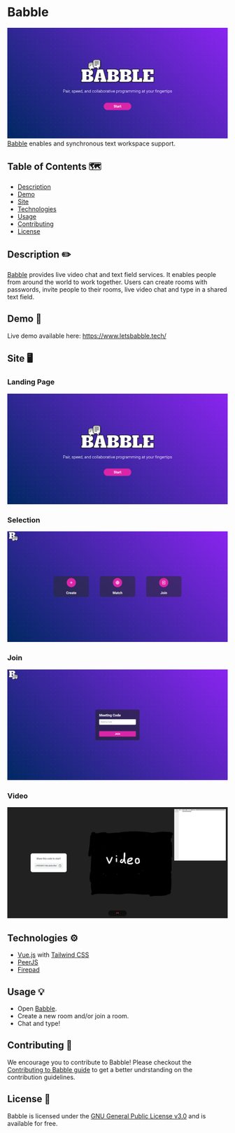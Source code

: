 # Babble
![image of babble landing page](images/Landing.png) <br />
[Babble](https://www.letsbabble.tech/) enables  and synchronous text workspace support.

## Table of Contents 🗺️
* [Description](#description)
* [Demo](#demo)
* [Site](#site)
* [Technologies](#technologies)
* [Usage](#usage)
* [Contributing](#contributing)
* [License](#license)

## Description ✏️
[Babble](https://www.letsbabble.tech/) provides live video chat and text field services. It enables people from around the world to work together. Users can create rooms with passwords, invite people to their rooms, live video chat and type in a shared text field.

## Demo 💾
Live demo available here: https://www.letsbabble.tech/

## Site 🖥️

### Landing Page
![image of babble landing page](images/Landing.png)

### Selection
![image of babble selections page](images/Selection.png)

### Join
![image of babble join meeting page](images/Join.png)

### Video
![image of babble video meeting page](images/Video.png)

## Technologies ⚙️
* [Vue.js](https://vuejs.org/) with [Tailwind CSS](https://tailwindcss.com/)
* [PeerJS](https://peerjs.com/)
* [Firepad](https://firepad.io/)

## Usage 💡
* Open [Babble](https://www.letsbabble.tech/).
* Create a new room and/or join a room.
* Chat and type!

## Contributing 💬
We encourage you to contribute to Babble! Please checkout the [Contributing to Babble guide](/CONTRIBUTING.md) to get a better undrstanding on the contribution guidelines.

## License 📝
Babble is licensed under the [GNU General Public License v3.0](/LICENSE) and is available for free.

